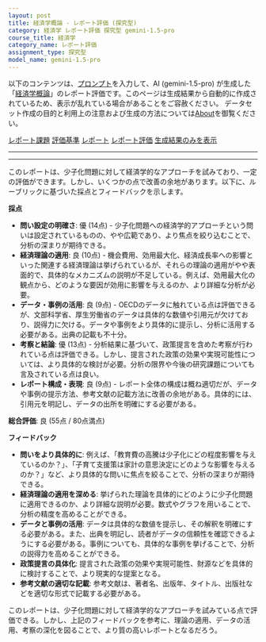 ```yaml
---
layout: post
title: 経済学概論 - レポート評価 (探究型)
category: 経済学 レポート評価 探究型 gemini-1.5-pro
course_title: 経済学
category_name: レポート評価
assignment_type: 探究型
model_name: gemini-1.5-pro
---
```


以下のコンテンツは、[プロンプト](http://127.0.0.1:8000/generated/経済学/gemini-1.5-pro/prompt_レポート評価-探究型.md)を入力して、AI (gemini-1.5-pro) が生成した「[経済学概論](/contents/経済学/)」のレポート評価です。このページは生成結果から自動的に作成されているため、表示が乱れている場合があることをご容赦ください。
データセット作成の目的と利用上の注意および生成の方法については[About](/About)を御覧ください。

[レポート課題](../レポート課題-探究型)
[評価基準](../評価基準-探究型)
[レポート](../レポート-探究型)
[レポート評価](../レポート評価-探究型)
[生成結果のみを表示](http://127.0.0.1:8000/generated/経済学/gemini-1.5-pro/レポート評価-探究型.md)
  

***
***
  
このレポートは、少子化問題に対して経済学的なアプローチを試みており、一定の評価ができます。しかし、いくつかの点で改善の余地があります。以下に、ルーブリックに基づいた採点とフィードバックを示します。

**採点**

* **問い設定の明確さ**: 優 (14点) - 少子化問題への経済学的アプローチという問いは設定されているものの、やや広範であり、より焦点を絞り込むことで、分析の深まりが期待できる。
* **経済理論の適用**: 良 (10点) - 機会費用、効用最大化、経済成長率への影響といった関連する経済理論は挙げられているが、それらの理論の適用がやや表面的で、具体的なメカニズムの説明が不足している。例えば、効用最大化の観点から、どのような要因が効用に影響を与えるのか、より詳細な分析が必要。
* **データ・事例の活用**: 良 (9点) - OECDのデータに触れている点は評価できるが、文部科学省、厚生労働省のデータは具体的な数値や引用元が欠けており、説得力に欠ける。データや事例をより具体的に提示し、分析に活用する必要がある。出典の記載も不十分。
* **考察と結論**: 優 (13点) - 分析結果に基づいて、政策提言を含めた考察が行われている点は評価できる。しかし、提言された政策の効果や実現可能性については、より具体的な検討が必要。分析の限界や今後の研究課題についても言及されている点は良い。
* **レポート構成・表現**: 良 (9点) - レポート全体の構成は概ね適切だが、データや事例の提示方法、参考文献の記載方法に改善の余地がある。具体的には、引用元を明記し、データの出所を明確にする必要がある。


**総合評価**: 良 (55点 / 80点満点)

**フィードバック**

* **問いをより具体的に**: 例えば、「教育費の高騰は少子化にどの程度影響を与えているのか？」、「子育て支援策は家計の意思決定にどのような影響を与えるのか？」など、より具体的な問いに焦点を絞ることで、分析の深まりが期待できる。
* **経済理論の適用を深める**: 挙げられた理論を具体的にどのように少子化問題に適用できるのか、より詳細な説明が必要。数式やグラフを用いることで、分析の精度を高めることができる。
* **データと事例の活用**: データは具体的な数値を提示し、その解釈を明確にする必要がある。また、出典を明記し、読者がデータの信頼性を確認できるようにする必要がある。事例についても、具体的な事例を挙げることで、分析の説得力を高めることができる。
* **政策提言の具体化**: 提言された政策の効果や実現可能性、財源などを具体的に検討することで、より現実的な提案となる。
* **参考文献の適切な記載**: 参考文献は、著者名、出版年、タイトル、出版社などを適切な形式で記載する必要がある。


このレポートは、少子化問題に対して経済学的なアプローチを試みている点で評価できる。しかし、上記のフィードバックを参考に、理論の適用、データの活用、考察の深化を図ることで、より質の高いレポートとなるだろう。
